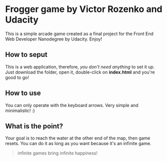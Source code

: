 # Frogger game by Victor Rozenko and Udacity

This is a simple arcade game created as a final project for the Front End Web Developer Nanodegree by Udacity. Enjoy!

## How to seput 

This is a web application, therefore, *you don't need anything* to set it up.  
Just download the folder, open it, double-click on **index.html** and you're good to go!

## How to use 

You can only operate with the keyboard arrows. Very simple and minimalistic! :)

## What is the point?

Your goal is to reach the water at the other end of the map, then game resets. You can do it as long as you want because it's an infinite game.

> infinite games bring infinite happiness! 